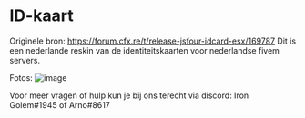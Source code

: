 # ID-kaart
Originele bron: https://forum.cfx.re/t/release-jsfour-idcard-esx/169787
Dit is een nederlande reskin van de identiteitskaarten voor nederlandse fivem servers.

Fotos:
![image](https://user-images.githubusercontent.com/104724906/166150765-43571fa1-9efd-4941-9a83-bda79c8a6144.png)



Voor meer vragen of hulp kun je bij ons terecht via discord: Iron Golem#1945 of Arno#8617


